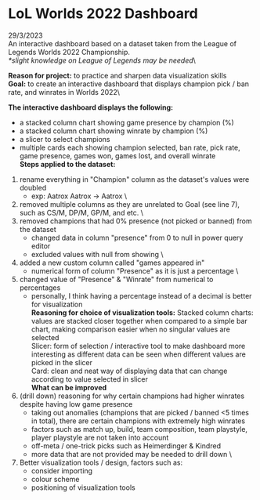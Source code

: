 # LoL Worlds 2022 Dashboard
29/3/2023\
An interactive dashboard based on a dataset taken from the League of Legends Worlds 2022 Championship.\
_*slight knowledge on League of Legends may be needed_\

**Reason for project:** to practice and sharpen data visualization skills\
**Goal:** to create an interactive dashboard that displays champion pick / ban rate, and winrates in Worlds 2022\

**The interactive dashboard displays the following:**
- a stacked column chart showing game presence by champion (%)
- a stacked column chart showing winrate by champion (%)
- a slicer to select champions
- multiple cards each showing champion selected, ban rate, pick rate, game presence, games won, games lost, and overall winrate
\
**Steps applied to the dataset:**
1) rename everything in "Champion" column as the dataset's values were doubled
    - exp: Aatrox Aatrox -> Aatrox
\
2) removed multiple columns as they are unrelated to Goal (see line 7), such as CS/M, DP/M, GP/M, and etc.
\
3) removed champions that had 0% presence (not picked or banned) from the dataset
    - changed data in column "presence" from 0 to null in power query editor
    - excluded values with null from showing
\
4) added a new custom column called "games appeared in"
    - numerical form of column "Presence" as it is just a percentage
\
5) changed value of "Presence" & "Winrate" from numerical to percentages
    - personally, I think having a percentage instead of a decimal is better for visualization
\
**Reasoning for choice of visualization tools:**
Stacked column charts: values are stacked closer together when compared to a simple bar chart, making comparison easier when no singular values are selected
\
Slicer: form of selection / interactive tool to make dashboard more interesting as different data can be seen when different values are picked in the slicer
\
Card: clean and neat way of displaying data that can change according to value selected in slicer
\
**What can be improved**
1) (drill down) reasoning for why certain champions had higher winrates despite having low game presence
    - taking out anomalies (champions that are picked / banned <5 times in total), there are certain champions with extremely high winrates
    - factors such as match up, build, team composition, team playstyle, player playstyle are not taken into account
    - off-meta / one-trick picks such as Heimerdinger & Kindred
    - more data that are not provided may be needed to drill down
\
2) Better visualization tools / design, factors such as:
    - consider importing
    - colour scheme
    - positioning of visualization tools


